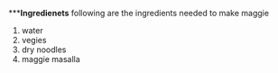 
*********Ingredienets******
following are the ingredients needed to make maggie
1. water
2. vegies
3. dry noodles
4. maggie masalla

